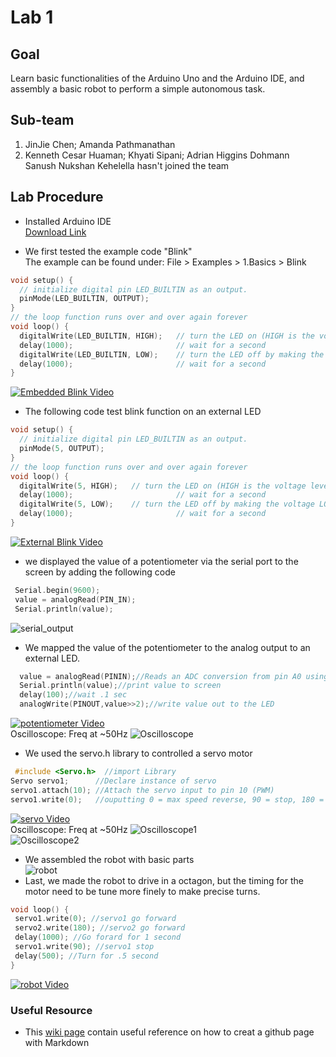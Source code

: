 # Lab 1

## Goal
Learn basic functionalities of the Arduino Uno and the Arduino IDE, and assembly a basic robot to perform a simple autonomous task.

## Sub-team
1. JinJie Chen; Amanda Pathmanathan
2. Kenneth Cesar Huaman; Khyati Sipani; Adrian Higgins Dohmann  
Sanush Nukshan Kehelella hasn't joined the team

## Lab Procedure

 - Installed Arduino IDE  
[Download Link](https://www.arduino.cc/en/Main/Software)

 - We first tested the example code "Blink"  
 The example can be found under: File > Examples > 1.Basics > Blink  
 
```C
void setup() {
  // initialize digital pin LED_BUILTIN as an output.
  pinMode(LED_BUILTIN, OUTPUT);
}
// the loop function runs over and over again forever
void loop() {
  digitalWrite(LED_BUILTIN, HIGH);   // turn the LED on (HIGH is the voltage level)
  delay(1000);                       // wait for a second
  digitalWrite(LED_BUILTIN, LOW);    // turn the LED off by making the voltage LOW
  delay(1000);                       // wait for a second
}
```  
[![Embedded Blink Video](./image/1_0.jpg)](https://www.youtube.com/watch?v=gp3k0bbmByw)  
 - The following code test blink function on an external LED  
 
```C
void setup() {
  // initialize digital pin LED_BUILTIN as an output.
  pinMode(5, OUTPUT);
}
// the loop function runs over and over again forever
void loop() {
  digitalWrite(5, HIGH);   // turn the LED on (HIGH is the voltage level)
  delay(1000);                       // wait for a second
  digitalWrite(5, LOW);    // turn the LED off by making the voltage LOW
  delay(1000);                       // wait for a second
}
```

[![External Blink Video](./image/1_1.jpg)](https://www.youtube.com/watch?v=rXavyW0d1EY)  

 - we displayed the value of a potentiometer via the serial port to the screen by adding the following code
 
```C
 Serial.begin(9600);
 value = analogRead(PIN_IN);
 Serial.println(value);
```

 ![serial_output](./image/1_12.jpg)  
 
 - We mapped the value of the potentiometer to the analog output to an external LED.  
 
```C
  value = analogRead(PININ);//Reads an ADC conversion from pin A0 using default settings for the ADC.
  Serial.println(value);//print value to screen
  delay(100);//wait .1 sec
  analogWrite(PINOUT,value>>2);//write value out to the LED
```  
 
 [![potentiometer Video](./image/1_4.jpg)](https://www.youtube.com/watch?v=vbGv5mdMXzc)  
 Oscilloscope: Freq at ~50Hz
 ![Oscilloscope](./image/1_7.jpg)  
 - We used the servo.h library to controlled a servo motor  
 
```C
 #include <Servo.h>  //import Library
Servo servo1;      //Declare instance of servo
servo1.attach(10); //Attach the servo input to pin 10 (PWM)
servo1.write(0);   //ouputting 0 = max speed reverse, 90 = stop, 180 = max speed forward
```  

[![servo Video](./image/1_6.jpg)](https://www.youtube.com/watch?v=Fmpl8Q5mNHA)  
Oscilloscope: Freq at ~50Hz
![Oscilloscope1](./image/1_8.JPG)  
![Oscilloscope2](./image/1_9.JPG)  

 - We assembled the robot with basic parts  
![robot](./image/1_10.JPG)  
 - Last, we made the robot to drive in a octagon, but the timing for the motor need to be tune more finely to make precise turns.  
 
 ```C
 void loop() {
  servo1.write(0); //servo1 go forward
  servo2.write(180); //servo2 go forward
  delay(1000); //Go forard for 1 second
  servo1.write(90); //servo1 stop
  delay(500); //Turn for .5 second
 }
 ```
 
[![robot Video](./image/1_11.JPG)](https://youtu.be/gRwe7V_8tsg)


### Useful Resource
 - This [wiki page](https://github.com/adam-p/markdown-here/wiki/Markdown-Cheatsheet) contain useful reference on how to creat a github page with Markdown  
 

